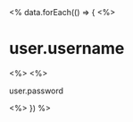 <html>
  <header>
    <title>Code Challenge!</title>
  </header>
  <body>
    <ul>
    <% data.forEach(() => {
      <%><h1>user.username</h1><%>
      <%><p>user.password</p><%>
    }) %>
  </ul>
</html>
